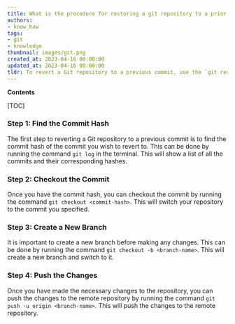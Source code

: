 ```yaml
---
title: What is the procedure for restoring a git repository to a prior commit?
authors:
- know_how
tags:
- git
- knowledge
thumbnail: images/git.png
created_at: 2023-04-16 00:00:00
updated_at: 2023-04-16 00:00:00
tldr: To revert a Git repository to a previous commit, use the `git reset` command with the `--hard` option.
---
```


**Contents**

[TOC]

### Step 1: Find the Commit Hash

The first step to reverting a Git repository to a previous commit is to find the commit hash of the commit you wish to revert to. This can be done by running the command `git log` in the terminal. This will show a list of all the commits and their corresponding hashes.

### Step 2: Checkout the Commit

Once you have the commit hash, you can checkout the commit by running the command `git checkout <commit-hash>`. This will switch your repository to the commit you specified.

### Step 3: Create a New Branch

It is important to create a new branch before making any changes. This can be done by running the command `git checkout -b <branch-name>`. This will create a new branch and switch to it.

### Step 4: Push the Changes

Once you have made the necessary changes to the repository, you can push the changes to the remote repository by running the command `git push -u origin <branch-name>`. This will push the changes to the remote repository.
